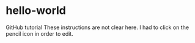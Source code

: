 hello-world
===========

GitHub tutorial
These instructions are not clear here.  I had to click on the pencil icon in order to edit.
